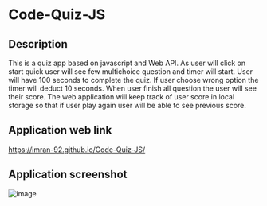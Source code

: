 # Code-Quiz-JS

## Description
This is a quiz app based on javascript and Web API. As user will click on start quick user will see few multichoice question and timer will start. User will have 100 seconds to complete the quiz. If user choose wrong option the timer will deduct 10 seconds. When user finish all question the user will see their score. The web application will keep track of user score in local storage so that if user play again user will be able to see previous score.

## Application web link
https://imran-92.github.io/Code-Quiz-JS/

## Application screenshot
![image](https://user-images.githubusercontent.com/111693779/214448129-0484d2a2-b901-446c-88fb-695ae11b3cbc.png)
